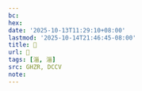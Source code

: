 ```yaml
---
bc:
hex:
date: '2025-10-13T11:29:10+08:00'
lastmod: '2025-10-14T21:46:45-08:00'
title: 󰠖
url: 󰠖
tags: [淄, 淄]
src: GHZR, DCCV
note:
---
```

